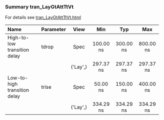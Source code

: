 ### Summary tran_LayGtAttTtVt

For details see <a href='tran_LayGtAttTtVt.html'>tran_LayGtAttTtVt.html</a>

|**Name**|**Parameter**|**View**|**Min** | **Typ** | **Max**|
|:---|:---|:---:|:---:|:---:|:---:|
|High-to-low transition delay|tdrop | Spec | 100.00 ns | 300.00 ns | 800.00 ns |
| | | ('Lay',)|297.37 ns | 297.37 ns | 297.37 ns |
|Low-to-high transition delay|trise | Spec | 50.00 ns | 150.00 ns | 400.00 ns |
| | | ('Lay',)|334.29 ns | 334.29 ns | 334.29 ns |
